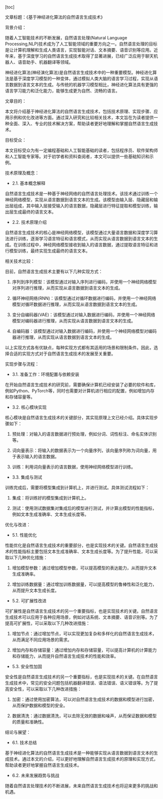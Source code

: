 
[toc]                    
                
                
文章标题：《基于神经进化算法的自然语言生成技术》

背景介绍：

随着人工智能技术的不断发展，自然语言处理(Natural Language Processing,NLP)技术成为了人工智能领域的重要方向之一。自然语言处理的目标是让计算机理解和生成人类语言，实现智能对话、文本摘要、语音识别等应用。近年来，基于深度学习的自然语言生成技术取得了显著进展，已经广泛应用于聊天机器人、语音助手、机器翻译等领域。

神经进化算法(神经演化算法)是自然语言生成技术中的一种重要模型。神经进化算法是基于深度学习模型的一种变体，通过模拟人类大脑的语言学习过程，实现从语言数据到语言文本的生成。与传统的机器学习模型相比，神经进化算法具有更强的语言学习能力和泛化能力，能够生成更为自然、流畅的语言。

文章目的：

本文将介绍基于神经进化算法的自然语言生成技术，包括技术原理、实现步骤、应用示例和优化改进等方面。通过深入研究和比较相关技术，本文旨在为读者提供一种全面、深入、专业的技术解决方案，帮助读者更好地理解和掌握自然语言生成技术。

目标受众：

本文目标受众为有一定编程基础和人工智能基础的读者，包括程序员、软件架构师和人工智能专家等。对于初学者和资料查阅者，本文可以提供一些基础知识和示例。

技术原理及概念：

- 2.1. 基本概念解释

自然语言生成技术是一种基于神经网络的自然语言处理技术。该技术通过训练一个神经网络模型，实现从语言数据到语言文本的生成。该模型由输入层、隐藏层和输出层组成，其中输入层接受输入的语言数据，隐藏层进行特征提取和模型训练，输出层生成最终的语言文本。

- 2.2. 技术原理介绍

自然语言生成技术的核心是神经网络模型，该模型通过大量语言数据和深度学习算法进行训练，逐渐学习语言特征和语言模式，从而实现从语言数据到语言文本的生成。在训练过程中，神经网络模型接收到输入的语言数据，通过提取语言特征和进行模型训练，最终实现生成最终的语言文本。

相关技术比较：

目前，自然语言生成技术主要有以下几种实现方式：

1. 序列到序列模型：该模型通过对输入序列进行编码，并使用一个神经网络模型对序列进行推理，从而实现从语言数据到语言文本的生成。

2. 循环神经网络(RNN)：该模型通过对循环数据进行编码，并使用一个神经网络模型对循环数据进行推理，从而实现从语言数据到语言文本的生成。

3. 变分自编码器(VAE)：该模型通过对输入数据进行编码，并使用一个神经网络模型对编码器进行推理，从而实现从语言数据到语言文本的生成。

4. 自编码器：该模型通过对输入数据进行编码，并使用一个神经网络模型对编码器进行推理，从而实现从语言数据到语言文本的生成。

以上实现方式各有优缺点，每种实现方式都有其适用的场景和限制条件。因此，选择合适的实现方式对于自然语言生成技术的发展至关重要。

实现步骤与流程：

- 3.1. 准备工作：环境配置与依赖安装

在开始自然语言生成技术的研究前，需要确保计算机已经安装了必要的软件和库，例如Python、PyTorch等，同时也需要对计算机进行相应的配置，例如增加内存和存储容量等。

- 3.2. 核心模块实现

核心模块是自然语言生成技术的关键部分，其实现原理上文已经介绍。具体实现步骤如下：

1. 预处理：对输入的语言数据进行预处理，例如分词、词性标注、命名实体识别等。

2. 词向量表示：将输入的数据表示为一个向量序列，该向量序列称为词向量，用于表示输入的语言数据。

3. 训练：利用词向量表示的语言数据，使用神经网络模型进行训练。

- 3.3. 集成与测试

训练完成后，需要将模型集成到计算机上，并进行测试。具体测试流程如下：

1. 集成：将训练好的模型集成到计算机上。

2. 测试：使用测试数据集对集成后的模型进行测试，并计算出模型的性能指标，例如文本生成准确率、文本生成长度等。

优化与改进：

- 5.1. 性能优化

性能优化是自然语言生成技术的重要部分，也是实现技术的关键。自然语言生成技术的性能指标主要包括文本生成准确率、文本生成长度等。为了提升性能，可以采取以下几种优化措施：

1. 增加模型参数：通过增加模型参数，可以提高模型的表达能力，从而提升文本生成准确率。

2. 增加训练数据量：通过增加训练数据量，可以提高模型的鲁棒性和泛化能力，从而提升文本生成长度。

- 5.2. 可扩展性改进

可扩展性是自然语言生成技术的另一个重要指标，也是实现技术的关键。自然语言生成技术可以应用于各种应用场景，例如对话系统、文本摘要、语音识别等。为了提高可扩展性，可以采取以下几种改进措施：

1. 增加节点：通过增加节点，可以实现更加复杂和多样化的自然语言生成技术，从而满足不同应用场景的需求。

2. 增加内存和存储容量：通过增加内存和存储容量，可以提高计算机的计算能力和存储能力，从而提升自然语言生成技术的性能和效率。

- 5.3. 安全性加固

安全性是自然语言生成技术的另一个重要指标，也是实现技术的关键。在自然语言生成技术中，常见的安全问题包括机器翻译错误、语法错误、语义错误等。为了提高安全性，可以采取以下几种改进措施：

1. 加密：通过使用加密算法，可以对自然语言生成技术的数据和模型进行加密，从而保护数据和模型的安全。

2. 数据清洗：通过数据清洗，可以去除无效的数据和噪声，从而保证数据和模型的质量和准确性。

结论与展望：

- 6.1. 技术总结

基于神经进化算法的自然语言生成技术是一种能够实现从语言数据到语言文本的生成技术。通过本文的介绍，可以更好地理解自然语言生成技术的原理和实现方式，帮助读者更好地掌握自然语言生成技术。

- 6.2. 未来发展趋势与挑战

随着自然语言处理技术的不断进展，未来自然语言生成技术也将迎来更多的挑战和机遇。


